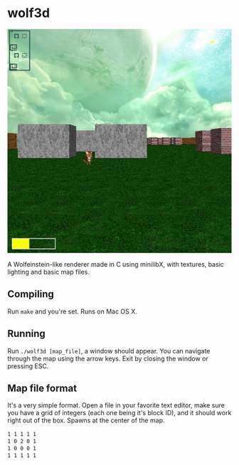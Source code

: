 # wolf3d

![wolf3d screenshot](https://github.com/Aliba777/42-School-Projects/blob/master/wolf3d/screenshot_wolf3d.png)

A Wolfeinstein-like renderer made in C using minilibX, with textures, basic
lighting and basic map files.

## Compiling
Run `make` and you're set. Runs on Mac OS X.

## Running
Run `./wolf3d [map_file]`, a window should appear. You can navigate through the
map using the arrow keys. Exit by closing the window or pressing ESC.

## Map file format
It's a very simple format. Open a file in your favorite text editor, make sure
you have a grid of integers (each one being it's block ID), and it should work
right out of the box. Spawns at the center of the map.

```
1 1 1 1 1
1 0 2 0 1
1 0 0 0 1
1 1 1 1 1
```
